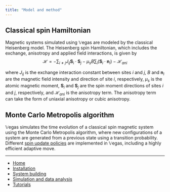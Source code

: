 ```yaml
---
title: "Model and method"
---
```



## Classical spin Hamiltonian

Magnetic systems simulated using 𝕍egas are modeled by the classical Heisenberg model. The Heisenberg spin Hamiltonian, which includes the exchange, anisotropy and applied field interactions, is given by
$$\mathcal{H}=-\sum_{i\neq j}J_{ij}\mathbf{S}_{i}\cdot\mathbf{S}_{j}-\mu_{s}B\sum_{i}\left(\mathbf{S}_{i}\cdot\mathbf{n}_{i}\right)-\mathcal{H}_{ani}$$

where $J_{ij}$ is the exchange interaction constant between sites $i$ and $j$, $B$ and $\mathbf{n}_{i}$ are the magnetic field intensity and direction of site $i$, respectively, $\mu_{s}$ is the atomic magnetic moment, $\mathbf{S}_{i}$ and $\mathbf{S}_{j}$ are the spin moment directions of sites $i$ and $j$, respectively, and $\mathcal{H}_{ani}$ is the anisotropy term. The anisotropy term can take the form of uniaxial anisotropy or cubic anisotropy.

## Monte Carlo Metropolis algorithm

𝕍egas simulates the time evolution of a classical spin magnetic system using the Monte Carlo Metropolis algorithm, where new configurations of a system are generated from a previous state using a transition probability. Different [spin update policies](/vegas/spin-update-policies/) are implemented in 𝕍egas, including a highly efficient adaptive move. 

---

* [Home](/vegas/)
* [Installation](/vegas/installation/)
* [System building](/vegas/system-building/)
* [Simulation and data analysis](/vegas/simulation-and-data-analysis/)
* [Tutorials](/vegas/tutorials/)